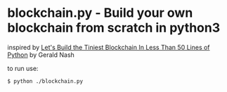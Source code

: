 # blockchain.py - Build your own blockchain from scratch in python3

inspired by
[Let's Build the Tiniest Blockchain In Less Than 50 Lines of Python](https://medium.com/crypto-currently/lets-build-the-tiniest-blockchain-e70965a248b)
by Gerald Nash


to run use:

    $ python ./blockchain.py

